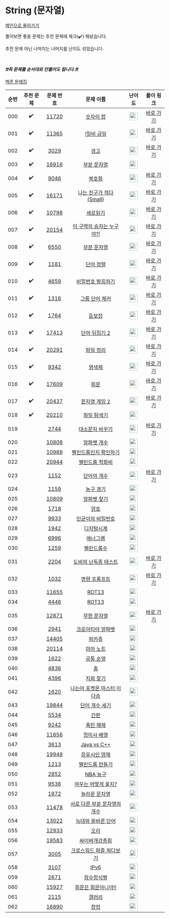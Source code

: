 # String (문자열)

[메인으로 돌아가기](https://github.com/tony9402/baekjoon)

풀어보면 좋을 문제는 추천 문제에 체크(:heavy_check_mark:) 해놨습니다.

추천 문제 아닌 나머지는 나머지를 난이도 섞었습니다.

<br>

***❗️❗️꼭 문제를 순서대로 안풀어도 됩니다.❗️❗️***

[백준 문제집](https://www.acmicpc.net/workbook/view/7276)


|순번|추천 문제|문제 번호|문제 이름|난이도|풀이 링크|
|:--:|:--:|:--:|:--:|:--:|:--:|
|000|:heavy_check_mark:|<a href="https://www.acmicpc.net/problem/11720" target="_blank">11720</a>|<a href="https://www.acmicpc.net/problem/11720" target="_blank">숫자의 합</a>|<img height="25px" width="25px" src="https://static.solved.ac/tier_small/2.svg"/>|<a href="./../solution/string/11720" target="_blank">바로 가기</a>|
|001|:heavy_check_mark:|<a href="https://www.acmicpc.net/problem/11365" target="_blank">11365</a>|<a href="https://www.acmicpc.net/problem/11365" target="_blank">!밀비 급일</a>|<img height="25px" width="25px" src="https://static.solved.ac/tier_small/2.svg"/>|<a href="./../solution/string/11365" target="_blank">바로 가기</a>|
|002|:heavy_check_mark:|<a href="https://www.acmicpc.net/problem/3029" target="_blank">3029</a>|<a href="https://www.acmicpc.net/problem/3029" target="_blank">경고</a>|<img height="25px" width="25px" src="https://static.solved.ac/tier_small/3.svg"/>|<a href="./../solution/string/3029" target="_blank">바로 가기</a>|
|003|:heavy_check_mark:|<a href="https://www.acmicpc.net/problem/16916" target="_blank">16916</a>|<a href="https://www.acmicpc.net/problem/16916" target="_blank">부분 문자열</a>|<img height="25px" width="25px" src="https://static.solved.ac/tier_small/4.svg"/>||
|004|:heavy_check_mark:|<a href="https://www.acmicpc.net/problem/9046" target="_blank">9046</a>|<a href="https://www.acmicpc.net/problem/9046" target="_blank">복호화</a>|<img height="25px" width="25px" src="https://static.solved.ac/tier_small/4.svg"/>|<a href="./../solution/string/9046" target="_blank">바로 가기</a>|
|005|:heavy_check_mark:|<a href="https://www.acmicpc.net/problem/16171" target="_blank">16171</a>|<a href="https://www.acmicpc.net/problem/16171" target="_blank">나는 친구가 적다 (Small)</a>|<img height="25px" width="25px" src="https://static.solved.ac/tier_small/4.svg"/>|<a href="./../solution/string/16171" target="_blank">바로 가기</a>|
|006|:heavy_check_mark:|<a href="https://www.acmicpc.net/problem/10798" target="_blank">10798</a>|<a href="https://www.acmicpc.net/problem/10798" target="_blank">세로읽기</a>|<img height="25px" width="25px" src="https://static.solved.ac/tier_small/5.svg"/>|<a href="./../solution/string/10798" target="_blank">바로 가기</a>|
|007|:heavy_check_mark:|<a href="https://www.acmicpc.net/problem/20154" target="_blank">20154</a>|<a href="https://www.acmicpc.net/problem/20154" target="_blank">이 구역의 승자는 누구야?!</a>|<img height="25px" width="25px" src="https://static.solved.ac/tier_small/5.svg"/>|<a href="./../solution/string/20154" target="_blank">바로 가기</a>|
|008|:heavy_check_mark:|<a href="https://www.acmicpc.net/problem/6550" target="_blank">6550</a>|<a href="https://www.acmicpc.net/problem/6550" target="_blank">부분 문자열</a>|<img height="25px" width="25px" src="https://static.solved.ac/tier_small/6.svg"/>|<a href="./../solution/string/6550" target="_blank">바로 가기</a>|
|009|:heavy_check_mark:|<a href="https://www.acmicpc.net/problem/1181" target="_blank">1181</a>|<a href="https://www.acmicpc.net/problem/1181" target="_blank">단어 정렬</a>|<img height="25px" width="25px" src="https://static.solved.ac/tier_small/6.svg"/>|<a href="./../solution/string/1181" target="_blank">바로 가기</a>|
|010|:heavy_check_mark:|<a href="https://www.acmicpc.net/problem/4659" target="_blank">4659</a>|<a href="https://www.acmicpc.net/problem/4659" target="_blank">비밀번호 발음하기</a>|<img height="25px" width="25px" src="https://static.solved.ac/tier_small/6.svg"/>|<a href="./../solution/string/4659" target="_blank">바로 가기</a>|
|011|:heavy_check_mark:|<a href="https://www.acmicpc.net/problem/1316" target="_blank">1316</a>|<a href="https://www.acmicpc.net/problem/1316" target="_blank">그룹 단어 체커</a>|<img height="25px" width="25px" src="https://static.solved.ac/tier_small/6.svg"/>|<a href="./../solution/string/1316" target="_blank">바로 가기</a>|
|012|:heavy_check_mark:|<a href="https://www.acmicpc.net/problem/1764" target="_blank">1764</a>|<a href="https://www.acmicpc.net/problem/1764" target="_blank">듣보잡</a>|<img height="25px" width="25px" src="https://static.solved.ac/tier_small/7.svg"/>|<a href="./../solution/string/1764" target="_blank">바로 가기</a>|
|013|:heavy_check_mark:|<a href="https://www.acmicpc.net/problem/17413" target="_blank">17413</a>|<a href="https://www.acmicpc.net/problem/17413" target="_blank">단어 뒤집기 2</a>|<img height="25px" width="25px" src="https://static.solved.ac/tier_small/8.svg"/>|<a href="./../solution/string/17413" target="_blank">바로 가기</a>|
|014|:heavy_check_mark:|<a href="https://www.acmicpc.net/problem/20291" target="_blank">20291</a>|<a href="https://www.acmicpc.net/problem/20291" target="_blank">파일 정리</a>|<img height="25px" width="25px" src="https://static.solved.ac/tier_small/8.svg"/>|<a href="./../solution/string/20291" target="_blank">바로 가기</a>|
|015|:heavy_check_mark:|<a href="https://www.acmicpc.net/problem/9342" target="_blank">9342</a>|<a href="https://www.acmicpc.net/problem/9342" target="_blank">염색체</a>|<img height="25px" width="25px" src="https://static.solved.ac/tier_small/8.svg"/>|<a href="./../solution/string/9342" target="_blank">바로 가기</a>|
|016|:heavy_check_mark:|<a href="https://www.acmicpc.net/problem/17609" target="_blank">17609</a>|<a href="https://www.acmicpc.net/problem/17609" target="_blank">회문</a>|<img height="25px" width="25px" src="https://static.solved.ac/tier_small/11.svg"/>|<a href="./../solution/string/17609" target="_blank">바로 가기</a>|
|017|:heavy_check_mark:|<a href="https://www.acmicpc.net/problem/20437" target="_blank">20437</a>|<a href="https://www.acmicpc.net/problem/20437" target="_blank">문자열 게임 2</a>|<img height="25px" width="25px" src="https://static.solved.ac/tier_small/11.svg"/>|<a href="./../solution/string/20437" target="_blank">바로 가기</a>|
|018|:heavy_check_mark:|<a href="https://www.acmicpc.net/problem/20210" target="_blank">20210</a>|<a href="https://www.acmicpc.net/problem/20210" target="_blank">파일 탐색기</a>|<img height="25px" width="25px" src="https://static.solved.ac/tier_small/13.svg"/>||
|019||<a href="https://www.acmicpc.net/problem/2744" target="_blank">2744</a>|<a href="https://www.acmicpc.net/problem/2744" target="_blank">대소문자 바꾸기</a>|<img height="25px" width="25px" src="https://static.solved.ac/tier_small/1.svg"/>|<a href="./../solution/string/2744" target="_blank">바로 가기</a>|
|020||<a href="https://www.acmicpc.net/problem/10808" target="_blank">10808</a>|<a href="https://www.acmicpc.net/problem/10808" target="_blank">알파벳 개수</a>|<img height="25px" width="25px" src="https://static.solved.ac/tier_small/2.svg"/>||
|021||<a href="https://www.acmicpc.net/problem/10988" target="_blank">10988</a>|<a href="https://www.acmicpc.net/problem/10988" target="_blank">팰린드롬인지 확인하기</a>|<img height="25px" width="25px" src="https://static.solved.ac/tier_small/3.svg"/>||
|022||<a href="https://www.acmicpc.net/problem/20944" target="_blank">20944</a>|<a href="https://www.acmicpc.net/problem/20944" target="_blank">팰린드롬 척화비</a>|<img height="25px" width="25px" src="https://static.solved.ac/tier_small/3.svg"/>||
|023||<a href="https://www.acmicpc.net/problem/1152" target="_blank">1152</a>|<a href="https://www.acmicpc.net/problem/1152" target="_blank">단어의 개수</a>|<img height="25px" width="25px" src="https://static.solved.ac/tier_small/4.svg"/>|<a href="./../solution/string/1152" target="_blank">바로 가기</a>|
|024||<a href="https://www.acmicpc.net/problem/1159" target="_blank">1159</a>|<a href="https://www.acmicpc.net/problem/1159" target="_blank">농구 경기</a>|<img height="25px" width="25px" src="https://static.solved.ac/tier_small/4.svg"/>||
|025||<a href="https://www.acmicpc.net/problem/10809" target="_blank">10809</a>|<a href="https://www.acmicpc.net/problem/10809" target="_blank">알파벳 찾기</a>|<img height="25px" width="25px" src="https://static.solved.ac/tier_small/4.svg"/>||
|026||<a href="https://www.acmicpc.net/problem/1718" target="_blank">1718</a>|<a href="https://www.acmicpc.net/problem/1718" target="_blank">암호</a>|<img height="25px" width="25px" src="https://static.solved.ac/tier_small/4.svg"/>||
|027||<a href="https://www.acmicpc.net/problem/9933" target="_blank">9933</a>|<a href="https://www.acmicpc.net/problem/9933" target="_blank">민균이의 비밀번호</a>|<img height="25px" width="25px" src="https://static.solved.ac/tier_small/5.svg"/>||
|028||<a href="https://www.acmicpc.net/problem/1942" target="_blank">1942</a>|<a href="https://www.acmicpc.net/problem/1942" target="_blank">디지털시계</a>|<img height="25px" width="25px" src="https://static.solved.ac/tier_small/5.svg"/>||
|029||<a href="https://www.acmicpc.net/problem/6996" target="_blank">6996</a>|<a href="https://www.acmicpc.net/problem/6996" target="_blank">애너그램</a>|<img height="25px" width="25px" src="https://static.solved.ac/tier_small/5.svg"/>||
|030||<a href="https://www.acmicpc.net/problem/1259" target="_blank">1259</a>|<a href="https://www.acmicpc.net/problem/1259" target="_blank">팰린드롬수</a>|<img height="25px" width="25px" src="https://static.solved.ac/tier_small/5.svg"/>||
|031||<a href="https://www.acmicpc.net/problem/2204" target="_blank">2204</a>|<a href="https://www.acmicpc.net/problem/2204" target="_blank">도비의 난독증 테스트</a>|<img height="25px" width="25px" src="https://static.solved.ac/tier_small/5.svg"/>|<a href="./../solution/string/2204" target="_blank">바로 가기</a>|
|032||<a href="https://www.acmicpc.net/problem/1032" target="_blank">1032</a>|<a href="https://www.acmicpc.net/problem/1032" target="_blank">명령 프롬프트</a>|<img height="25px" width="25px" src="https://static.solved.ac/tier_small/5.svg"/>|<a href="./../solution/string/1032" target="_blank">바로 가기</a>|
|033||<a href="https://www.acmicpc.net/problem/11655" target="_blank">11655</a>|<a href="https://www.acmicpc.net/problem/11655" target="_blank">ROT13</a>|<img height="25px" width="25px" src="https://static.solved.ac/tier_small/5.svg"/>||
|034||<a href="https://www.acmicpc.net/problem/4446" target="_blank">4446</a>|<a href="https://www.acmicpc.net/problem/4446" target="_blank">ROT13</a>|<img height="25px" width="25px" src="https://static.solved.ac/tier_small/6.svg"/>||
|035||<a href="https://www.acmicpc.net/problem/12871" target="_blank">12871</a>|<a href="https://www.acmicpc.net/problem/12871" target="_blank">무한 문자열</a>|<img height="25px" width="25px" src="https://static.solved.ac/tier_small/6.svg"/>|<a href="./../solution/string/12871" target="_blank">바로 가기</a>|
|036||<a href="https://www.acmicpc.net/problem/2941" target="_blank">2941</a>|<a href="https://www.acmicpc.net/problem/2941" target="_blank">크로아티아 알파벳</a>|<img height="25px" width="25px" src="https://static.solved.ac/tier_small/6.svg"/>||
|037||<a href="https://www.acmicpc.net/problem/14405" target="_blank">14405</a>|<a href="https://www.acmicpc.net/problem/14405" target="_blank">피카츄</a>|<img height="25px" width="25px" src="https://static.solved.ac/tier_small/6.svg"/>||
|038||<a href="https://www.acmicpc.net/problem/20114" target="_blank">20114</a>|<a href="https://www.acmicpc.net/problem/20114" target="_blank">미아 노트</a>|<img height="25px" width="25px" src="https://static.solved.ac/tier_small/6.svg"/>||
|039||<a href="https://www.acmicpc.net/problem/1622" target="_blank">1622</a>|<a href="https://www.acmicpc.net/problem/1622" target="_blank">공통 순열</a>|<img height="25px" width="25px" src="https://static.solved.ac/tier_small/7.svg"/>||
|040||<a href="https://www.acmicpc.net/problem/4836" target="_blank">4836</a>|<a href="https://www.acmicpc.net/problem/4836" target="_blank">춤</a>|<img height="25px" width="25px" src="https://static.solved.ac/tier_small/7.svg"/>||
|041||<a href="https://www.acmicpc.net/problem/4396" target="_blank">4396</a>|<a href="https://www.acmicpc.net/problem/4396" target="_blank">지뢰 찾기</a>|<img height="25px" width="25px" src="https://static.solved.ac/tier_small/7.svg"/>||
|042||<a href="https://www.acmicpc.net/problem/1620" target="_blank">1620</a>|<a href="https://www.acmicpc.net/problem/1620" target="_blank">나는야 포켓몬 마스터 이다솜</a>|<img height="25px" width="25px" src="https://static.solved.ac/tier_small/7.svg"/>||
|043||<a href="https://www.acmicpc.net/problem/19844" target="_blank">19844</a>|<a href="https://www.acmicpc.net/problem/19844" target="_blank">단어 개수 세기</a>|<img height="25px" width="25px" src="https://static.solved.ac/tier_small/7.svg"/>||
|044||<a href="https://www.acmicpc.net/problem/5534" target="_blank">5534</a>|<a href="https://www.acmicpc.net/problem/5534" target="_blank">간판</a>|<img height="25px" width="25px" src="https://static.solved.ac/tier_small/7.svg"/>||
|045||<a href="https://www.acmicpc.net/problem/9242" target="_blank">9242</a>|<a href="https://www.acmicpc.net/problem/9242" target="_blank">폭탄 해체</a>|<img height="25px" width="25px" src="https://static.solved.ac/tier_small/7.svg"/>||
|046||<a href="https://www.acmicpc.net/problem/11656" target="_blank">11656</a>|<a href="https://www.acmicpc.net/problem/11656" target="_blank">접미사 배열</a>|<img height="25px" width="25px" src="https://static.solved.ac/tier_small/7.svg"/>||
|047||<a href="https://www.acmicpc.net/problem/3613" target="_blank">3613</a>|<a href="https://www.acmicpc.net/problem/3613" target="_blank">Java vs C++</a>|<img height="25px" width="25px" src="https://static.solved.ac/tier_small/8.svg"/>||
|048||<a href="https://www.acmicpc.net/problem/19948" target="_blank">19948</a>|<a href="https://www.acmicpc.net/problem/19948" target="_blank">음유시인 영재</a>|<img height="25px" width="25px" src="https://static.solved.ac/tier_small/8.svg"/>||
|049||<a href="https://www.acmicpc.net/problem/1213" target="_blank">1213</a>|<a href="https://www.acmicpc.net/problem/1213" target="_blank">팰린드롬 만들기</a>|<img height="25px" width="25px" src="https://static.solved.ac/tier_small/8.svg"/>||
|050||<a href="https://www.acmicpc.net/problem/2852" target="_blank">2852</a>|<a href="https://www.acmicpc.net/problem/2852" target="_blank">NBA 농구</a>|<img height="25px" width="25px" src="https://static.solved.ac/tier_small/8.svg"/>||
|051||<a href="https://www.acmicpc.net/problem/9536" target="_blank">9536</a>|<a href="https://www.acmicpc.net/problem/9536" target="_blank">여우는 어떻게 울지?</a>|<img height="25px" width="25px" src="https://static.solved.ac/tier_small/8.svg"/>||
|052||<a href="https://www.acmicpc.net/problem/1972" target="_blank">1972</a>|<a href="https://www.acmicpc.net/problem/1972" target="_blank">놀라운 문자열</a>|<img height="25px" width="25px" src="https://static.solved.ac/tier_small/8.svg"/>||
|053||<a href="https://www.acmicpc.net/problem/11478" target="_blank">11478</a>|<a href="https://www.acmicpc.net/problem/11478" target="_blank">서로 다른 부분 문자열의 개수</a>|<img height="25px" width="25px" src="https://static.solved.ac/tier_small/8.svg"/>||
|054||<a href="https://www.acmicpc.net/problem/13022" target="_blank">13022</a>|<a href="https://www.acmicpc.net/problem/13022" target="_blank">늑대와 올바른 단어</a>|<img height="25px" width="25px" src="https://static.solved.ac/tier_small/9.svg"/>||
|055||<a href="https://www.acmicpc.net/problem/12933" target="_blank">12933</a>|<a href="https://www.acmicpc.net/problem/12933" target="_blank">오리</a>|<img height="25px" width="25px" src="https://static.solved.ac/tier_small/9.svg"/>||
|056||<a href="https://www.acmicpc.net/problem/19583" target="_blank">19583</a>|<a href="https://www.acmicpc.net/problem/19583" target="_blank">싸이버개강총회</a>|<img height="25px" width="25px" src="https://static.solved.ac/tier_small/9.svg"/>||
|057||<a href="https://www.acmicpc.net/problem/3005" target="_blank">3005</a>|<a href="https://www.acmicpc.net/problem/3005" target="_blank">크로스워드 퍼즐 쳐다보기</a>|<img height="25px" width="25px" src="https://static.solved.ac/tier_small/9.svg"/>||
|058||<a href="https://www.acmicpc.net/problem/3107" target="_blank">3107</a>|<a href="https://www.acmicpc.net/problem/3107" target="_blank">IPv6</a>|<img height="25px" width="25px" src="https://static.solved.ac/tier_small/10.svg"/>||
|059||<a href="https://www.acmicpc.net/problem/2671" target="_blank">2671</a>|<a href="https://www.acmicpc.net/problem/2671" target="_blank">잠수함식별</a>|<img height="25px" width="25px" src="https://static.solved.ac/tier_small/11.svg"/>||
|060||<a href="https://www.acmicpc.net/problem/15927" target="_blank">15927</a>|<a href="https://www.acmicpc.net/problem/15927" target="_blank">회문은 회문아니야!!</a>|<img height="25px" width="25px" src="https://static.solved.ac/tier_small/11.svg"/>||
|061||<a href="https://www.acmicpc.net/problem/2115" target="_blank">2115</a>|<a href="https://www.acmicpc.net/problem/2115" target="_blank">갤러리</a>|<img height="25px" width="25px" src="https://static.solved.ac/tier_small/11.svg"/>||
|062||<a href="https://www.acmicpc.net/problem/16890" target="_blank">16890</a>|<a href="https://www.acmicpc.net/problem/16890" target="_blank">창업</a>|<img height="25px" width="25px" src="https://static.solved.ac/tier_small/15.svg"/>||